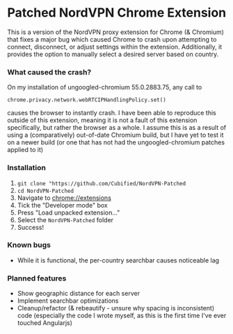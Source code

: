 # Patched NordVPN Chrome Extension
This is a version of the NordVPN proxy extension for Chrome (& Chromium) that fixes a major bug which caused Chrome to crash upon attempting to connect, disconnect, or adjust settings within the extension.  Additionally, it provides the option to manually select a desired server based on country.

### What caused the crash?
On my installation of ungoogled-chromium 55.0.2883.75, any call to

    chrome.privacy.network.webRTCIPHandlingPolicy.set()
causes the browser to instantly crash.  I have been able to reproduce this outside of this extension, meaning it is not a fault of this extension specifically, but rather the browser as a whole.  I assume this is as a result of using a (comparatively) out-of-date Chromium build, but I have yet to test it on a newer build (or one that has not had the ungoogled-chromium patches applied to it)

### Installation
1. `git clone "https://github.com/Cubified/NordVPN-Patched`
2. `cd NordVPN-Patched`
3. Navigate to [chrome://extensions](chrome://extensions)
4. Tick the "Developer mode" box
5. Press "Load unpacked extension..."
6. Select the `NordVPN-Patched` folder
7. Success!

### Known bugs
- While it is functional, the per-country searchbar causes noticeable lag

### Planned features
- Show geographic distance for each server
- Implement searchbar optimizations
- Cleanup/refactor (& rebeautify - unsure why spacing is inconsistent) code (especially the code I wrote myself, as this is the first time I've ever touched Angularjs)

